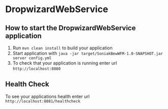 # DropwizardWebService

How to start the DropwizardWebService application
---

1. Run `mvn clean install` to build your application
1. Start application with `java -jar target/SoniakBewWFM-1.0-SNAPSHOT.jar server config.yml`
1. To check that your application is running enter url `http://localhost:8080`

Health Check
---

To see your applications health enter url `http://localhost:8081/healthcheck`
